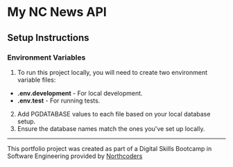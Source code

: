 # My NC News API

## Setup Instructions

### Environment Variables

1. To run this project locally, you will need to create two environment variable files:
- **.env.development** - For local development.
- **.env.test** - For running tests. 

2. Add PGDATABASE values to each file based on your local database setup. 
3. Ensure the database names match the ones you've set up locally. 



--- 

This portfolio project was created as part of a Digital Skills Bootcamp in Software Engineering provided by [Northcoders](https://northcoders.com/)
